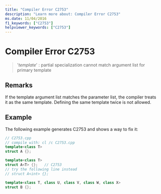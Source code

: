 ```yaml
---
title: "Compiler Error C2753"
description: "Learn more about: Compiler Error C2753"
ms.date: 11/04/2016
f1_keywords: ["C2753"]
helpviewer_keywords: ["C2753"]
---
```

# Compiler Error C2753

> '*template*' : partial specialization cannot match argument list for primary template

## Remarks

If the template argument list matches the parameter list, the compiler treats it as the same template. Defining the same template twice is not allowed.

## Example

The following example generates C2753 and shows a way to fix it:

```cpp
// C2753.cpp
// compile with: cl /c C2753.cpp
template<class T>
struct A {};

template<class T>
struct A<T> {};   // C2753
// try the following line instead
// struct A<int> {};

template<class T, class U, class V, class W, class X>
struct B {};
```
